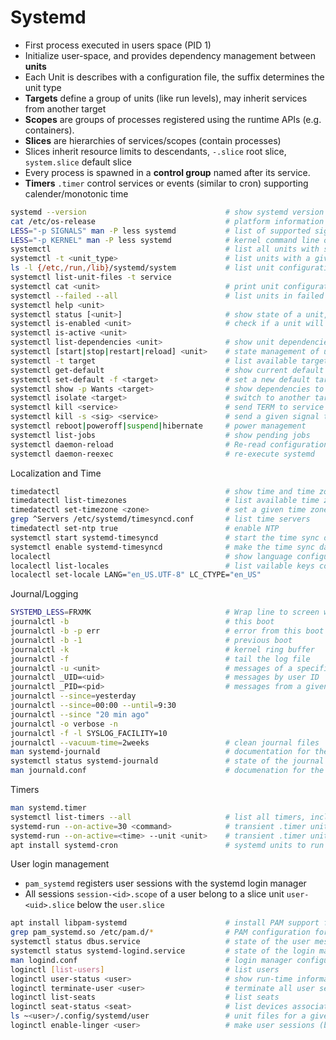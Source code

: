 
# Systemd

- First process executed in users space (PID 1)
- Initialize user-space, and provides dependency management between **units**
- Each Unit is describes with a configuration file, the suffix determines the unit type
- **Targets** define a group of units (like run levels), may inherit services from another target
- **Scopes** are groups of processes registered using the runtime APIs (e.g. containers).
- **Slices** are hierarchies of services/scopes (contain processes) 
- Slices inherit resource limits to descendants, `-.slice` root slice, `system.slice` default slice
- Every process is spawned in a **control group** named after its service.
- **Timers** `.timer` control services or events (similar to cron) supporting calender/monotonic time 

```bash
systemd --version                               # show systemd version
cat /etc/os-release                             # platform information
LESS="-p SIGNALS" man -P less systemd           # list of supported signals
LESS="-p KERNEL" man -P less systemd            # kernel command line options for boot
systemctl                                       # list all units with state
systemctl -t <unit_type>                        # list units with a given type, e.g. "service"
ls -l {/etc,/run,/lib}/systemd/system           # list unit configuration files
systemctl list-unit-files -t service             
systemctl cat <unit>                            # print unit configuration files
systemctl --failed --all                        # list units in failed state
systemctl help <unit>
systemctl status [<unit>]                       # show state of a unit, e.g. ssh.service
systemctl is-enabled <unit>                     # check if a unit will bi started during init
systemctl is-active <unit>
systemctl list-dependencies <unit>              # show unit dependencies
systemctl [start|stop|restart|reload] <unit>    # state management of units
systemctl -t target                             # list available targets
systemctl get-default                           # show current default target at boot
systemctl set-default -f <target>               # set a new default target
systemctl show -p Wants <target>                # show dependencies to a target
systemctl isolate <target>                      # switch to another target
systemctl kill <service>                        # send TERM to service
systemctl kill -s <sig> <service>               # send a given signal to servive, e.g. HUB  
systemctl reboot|poweroff|suspend|hibernate     # power management
systemctl list-jobs                             # show pending jobs
systemctl daemon-reload                         # Re-read configuration files
systemctl daemon-reexec                         # re-execute systemd
```


Localization and Time

```bash
timedatectl                                     # show time and time zone configuration
timedatectl list-timezones                      # list available time zones
timedatectl set-timezone <zone>                 # set a given time zone, e.g. Europe/Berlin
grep ^Servers /etc/systemd/timesyncd.conf       # list time servers 
timedatectl set-ntp true                        # enable NTP
systemctl start systemd-timesyncd               # start the time sync daemon 
systemctl enable systemd-timesyncd              # make the time sync daemon boot persistant 
localectl                                       # show language configuration
localectl list-locales                          # list vailable keys configuration
localectl set-locale LANG="en_US.UTF-8" LC_CTYPE="en_US"
```

Journal/Logging

```bash
SYSTEMD_LESS=FRXMK                              # Wrap line to screen width
journalctl -b                                   # this boot
journalctl -b -p err                            # error from this boot
journalctl -b -1                                # previous boot
journalctl -k                                   # kernel ring buffer
journalctl -f                                   # tail the log file
journalctl -u <unit>                            # messages of a specific unit
journalctl _UID=<uid>                           # messages by user ID
journalctl _PID=<pid>                           # messages from a given process
journalctl --since=yesterday
journalctl --since=00:00 --until=9:30
journalctl --since "20 min ago"
journalctl -o verbose -n
journalctl -f -l SYSLOG_FACILITY=10
journalctl --vacuum-time=2weeks                 # clean journal files
man systemd-journald                            # documentation for the journal daemon
systemctl status systemd-journald               # state of the journal service
man journald.conf                               # documenation for the journal service 
```

Timers

```bash
man systemd.timer
systemctl list-timers --all                     # list all timers, including inactive
systemd-run --on-active=30 <command>            # transient .timer unit executes a command
systemd-run --on-active=<time> --unit <unit>    # transient .timer unit executes unit
apt install systemd-cron                        # systemd units to run cron scripts
```

User login management

- `pam_systemd` registers user sessions with the systemd login manager
- All sessions `session-<id>.scope` of a user belong to a slice unit `user-<uid>.slice` below the `user.slice`

```bash
apt install libpam-systemd                      # install PAM support for systemd
grep pam_systemd.so /etc/pam.d/*                # PAM configuration for systemd
systemctl status dbus.service                   # state of the user message bus
systemctl status systemd-logind.service         # state of the login manager
man logind.conf                                 # login manager configuration
loginctl [list-users]                           # list users
loginctl user-status <user>                     # show run-time information of user
loginctl terminate-user <user>                  # terminate all user sessions
loginctl list-seats                             # list seats
loginctl seat-status <seat>                     # list devices associated to seat
ls ~<user>/.config/systemd/user                 # unit files for a given user
loginctl enable-linger <user>                   # make user sessions (boot) persistant    
```

